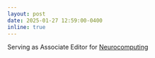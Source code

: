 ```yaml
---
layout: post
date: 2025-01-27 12:59:00-0400
inline: true
---
```

Serving as Associate Editor for [Neurocomputing](https://www.sciencedirect.com/journal/neurocomputing)
